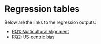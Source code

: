 # Regression tables
Below are the links to the regression outputs:
- [RQ1: Multicultural Alignment](/supplementary/regressions/multilingual_regression_results_interaction.txt)
- [RQ2: US-centric bias](/supplementary/regressions/us_centric_bias_regression_results_normal.txt)